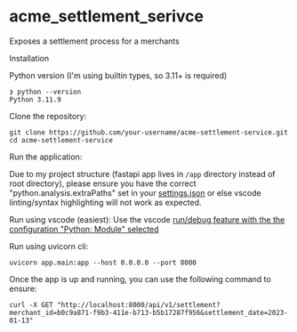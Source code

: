 # acme_settlement_serivce
Exposes a settlement process for a merchants

Installation

Python version (I'm using builtin types, so 3.11+ is required)
```
❯ python --version
Python 3.11.9
```

Clone the repository:
```
git clone https://github.com/your-username/acme-settlement-service.git
cd acme-settlement-service
```

Run the application:

Due to my project structure (fastapi app lives in `/app` directory instead of root directory), please ensure you
have the correct "python.analysis.extraPaths" set in your [settings.json](.vscode/settings.json) or else vscode
linting/syntax highlighting will not work as expected.

Run using vscode (easiest):
Use the vscode [run/debug feature with the the configuration "Python: Module" selected](.vscode/launch.json)

Run using uvicorn cli:
```
uvicorn app.main:app --host 0.0.0.0 --port 8000
```


Once the app is up and running, you can use the following command to ensure:
```
curl -X GET "http://localhost:8000/api/v1/settlement?merchant_id=b0c9a871-f9b3-411e-b713-b5b17287f956&settlement_date=2023-01-13"
```









